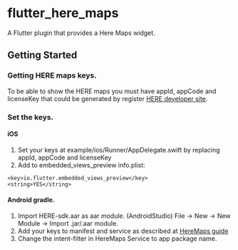 # flutter_here_maps

A Flutter plugin that provides a Here Maps widget.

## Getting Started

### Getting HERE maps keys.

To be able to show the HERE maps you must have appId, appCode and licenseKey
that could be generated by register [HERE developer site](developer.here.com).

### Set the keys.

#### iOS

1. Set your keys at example/ios/Runner/AppDelegate.swift by replacing appId, appCode and licenseKey
2. Add to embedded_views_preview info.plist:
```
<key>io.flutter.embedded_views_preview</key>
<string>YES</string>
  ```

#### Android gradle.

1. Import HERE-sdk.aar as aar module. (AndroidStudio) File -> New -> New Module -> Import .jar/.aar module.
2. Add your keys to manifest and service as described at [HereMaps guide](https://developer.here.com/documentation/android-premium/dev_guide/topics/app-create-simple.html)
3. Change the intent-filter in HereMaps Service to app package name.
